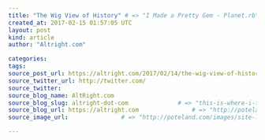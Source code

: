 ```yaml
---
title: "The Wig View of History" # => "I Made a Pretty Gem - Planet.rb"
created_at: 2017-02-15 01:57:05 UTC
layout: post
kind: article
author: "Altright.com"

categories: 
tags: 
source_post_url: https://altright.com/2017/02/14/the-wig-view-of-history/    # => "http://poteland.com/blog/i-made-a-pretty-gem-planet-dot-rb/"
source_twitter_url: http://twitter.com/
source_twitter: 
source_blog_name: AltRight.com
source_blog_slug: altright-dot-com              # => "this-is-where-i-tell-you-stuff"
source_blog_url: https://altright.com               # => "http://poteland.com/articles"
source_image_url:               # => "http://poteland.com/images/site-logo.png"

---
```



<!--
              # => "I’ve been hurting to write this ever since we had the idea of creating a Planet for Cubox..." (Continued)
   altright-dot-com              # => "this-is-where-i-tell-you-stuff"
   https://altright.com               # => "http://poteland.com/articles"
                 # => "http://poteland.com/images/site-logo.png"
<div class="">
    <i>Source: <a href="https://altright.com">AltRight.com</a></i>
</div>

